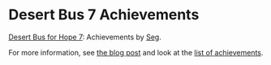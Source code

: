 Desert Bus 7 Achievements
==========================

[Desert Bus for Hope 7](http://www.desertbus.org/): Achievements by [Seg](http://theseg.github.io/).

For more information, see [the blog post](https://desertbus.org/blog/2013/11/06/call-for-achievement-graphics/) and look at the [list of achievements](http://desertbus.org/achievements/).
